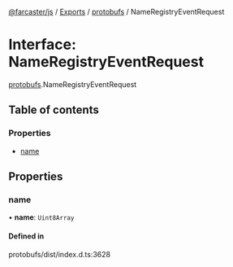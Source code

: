 [@farcaster/js](../README.md) / [Exports](../modules.md) / [protobufs](../modules/protobufs.md) / NameRegistryEventRequest

# Interface: NameRegistryEventRequest

[protobufs](../modules/protobufs.md).NameRegistryEventRequest

## Table of contents

### Properties

- [name](protobufs.NameRegistryEventRequest.md#name)

## Properties

### name

• **name**: `Uint8Array`

#### Defined in

protobufs/dist/index.d.ts:3628
